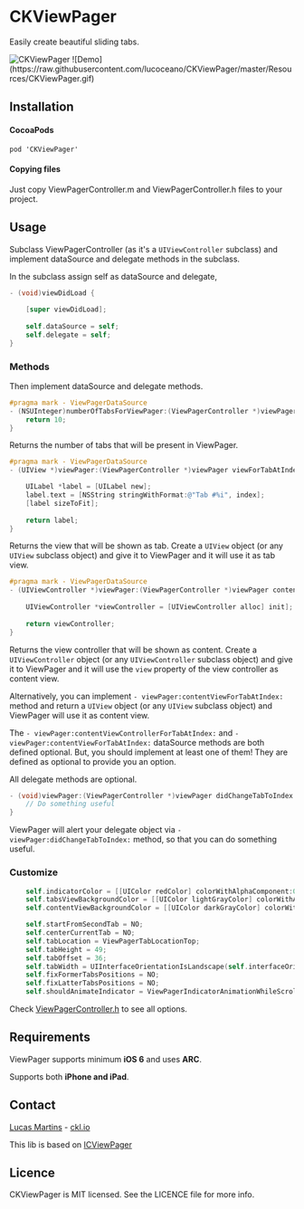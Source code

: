CKViewPager
============

Easily create beautiful sliding tabs. 

<img src="https://raw.githubusercontent.com/lucoceano/CKViewPager/master/Resources/screen1.png"  alt="CKViewPager" title="CKViewPager">
![Demo](https://raw.githubusercontent.com/lucoceano/CKViewPager/master/Resources/CKViewPager.gif)

## Installation

#### CocoaPods

 `pod 'CKViewPager'`

#### Copying files

Just copy ViewPagerController.m and ViewPagerController.h files to your project.

## Usage

Subclass ViewPagerController (as it's a `UIViewController` subclass) and implement dataSource and delegate methods in the subclass.

In the subclass assign self as dataSource and delegate, 

```Objective-C
- (void)viewDidLoad {
    
    [super viewDidLoad];
    
    self.dataSource = self;
    self.delegate = self;
}
```

### Methods

Then implement dataSource and delegate methods.
```Objective-C
#pragma mark - ViewPagerDataSource
- (NSUInteger)numberOfTabsForViewPager:(ViewPagerController *)viewPager {
    return 10;
}
```
Returns the number of tabs that will be present in ViewPager.

```Objective-C
#pragma mark - ViewPagerDataSource
- (UIView *)viewPager:(ViewPagerController *)viewPager viewForTabAtIndex:(NSUInteger)index {

    UILabel *label = [UILabel new];
    label.text = [NSString stringWithFormat:@"Tab #%i", index];
    [label sizeToFit];
    
    return label;
}
```
Returns the view that will be shown as tab. Create a `UIView` object (or any `UIView` subclass object) and give it to ViewPager and it will use it as tab view.

```Objective-C
#pragma mark - ViewPagerDataSource
- (UIViewController *)viewPager:(ViewPagerController *)viewPager contentViewControllerForTabAtIndex:(NSUInteger)index {
    
    UIViewController *viewController = [UIViewController alloc] init];
    
    return viewController;
}
```
Returns the view controller that will be shown as content. Create a `UIViewController` object (or any `UIViewController` subclass object) and give it to ViewPager and it will use the `view` property of the view controller as content view.

Alternatively, you can implement `- viewPager:contentViewForTabAtIndex:` method and return a `UIView` object (or any `UIView` subclass object) and ViewPager will use it as content view.

The `- viewPager:contentViewControllerForTabAtIndex:` and `- viewPager:contentViewForTabAtIndex:` dataSource methods are both defined optional. But, you should implement at least one of them! They are defined as optional to provide you an option.

All delegate methods are optional.

```Objective-C
- (void)viewPager:(ViewPagerController *)viewPager didChangeTabToIndex:(NSUInteger)index {
    // Do something useful
}
```
ViewPager will alert your delegate object via `- viewPager:didChangeTabToIndex:` method, so that you can do something useful.

### Customize
```Objective-C
    self.indicatorColor = [[UIColor redColor] colorWithAlphaComponent:0.64];
	self.tabsViewBackgroundColor = [[UIColor lightGrayColor] colorWithAlphaComponent:0.32];
	self.contentViewBackgroundColor = [[UIColor darkGrayColor] colorWithAlphaComponent:0.32];

	self.startFromSecondTab = NO;
	self.centerCurrentTab = NO;
	self.tabLocation = ViewPagerTabLocationTop;
	self.tabHeight = 49;
	self.tabOffset = 36;
	self.tabWidth = UIInterfaceOrientationIsLandscape(self.interfaceOrientation) ? 128.0f : 96.0f;
	self.fixFormerTabsPositions = NO;
	self.fixLatterTabsPositions = NO;
	self.shouldAnimateIndicator = ViewPagerIndicatorAnimationWhileScrolling;
```
Check [ViewPagerController.h](https://github.com/lucoceano/CKViewPager/blob/master/CKViewPager/CKViewPager/ViewPagerController.h) to see all options.

## Requirements

ViewPager supports minimum **iOS 6** and uses **ARC**.

Supports both **iPhone and iPad**.

## Contact

[Lucas Martins](mailto:lucoceano@ckl.io) - [ckl.io](http://www.ckl.io)

This lib is based on [ICViewPager](https://github.com/iltercengiz/ICViewPager)

## Licence
CKViewPager is MIT licensed. See the LICENCE file for more info.
